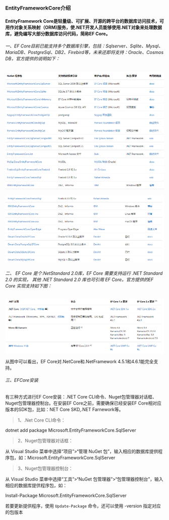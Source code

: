 ###		EntityFrameworkCore介绍

####		EntityFramework Core是轻量级、可扩展、开源的跨平台的数据库访问技术，可用作对象关系映射（ORM)服务，使.NET开发人员能够使用.NET对象来处理数据库，避免编写大部分数据库访问代码，简称EF Core。

######		一、EF Core目前已能支持多个数据库引擎，包括：Sqlserver、Sqlite、Mysql、MariaDB、PostgreSql、DB2、Firebird等，未来还即将支持：Oracle、Cosmos DB，官方提供的说明如下：

![EntityFramework Core支持数据库1](EFCore支持数据库1.png)

![EntityFramework Core支持数据库2](EFCore支持数据库2.png)

######	二、 EF Core  是个.NetStandard 2.0库，EF Core 需要支持运行 .NET Standard 2.0 的实现， 其他 .NET Standard 2.0 库也可引用 EF Core。官方提供的EF Core 实现支持如下图：

![EF Core实现支持](EFCore实现.png)

从图中可以看出，EF Core对.NetCore和.NetFramework 4.5.1和4.6.1能完全支持。

######		三、EFCore安装

有三种方式进行EF Core安装：.NET Core CLI命令、Nuget包管理器对话框、Nuget包管理器控制台。在安装EF Core之前，需要确保已经安装EF Core相对应版本的SDK包，比如：NET Core SKD,.NET Farnework等。

> 1、.Net Core CLI命令：

dotnet add package Microsoft.EntityFrameworkCore.SqlServer

> 2、Nuget包管理器对话框：

从 Visual Studio 菜单中选择“项目”>“管理 NuGet 包”，输入相应的数据库提供程序包，如：Microsoft.EntityFrameworkCore.SqlServer

> 3、Nuget包管理器控制台：

从 Visual Studio 菜单中选择“工具”>“NuGet 包管理器”>“包管理器控制台”，输入相应的数据库提供程序包，如：

Install-Package Microsoft.EntityFrameworkCore.SqlServer

若要更新提供程序，使用 `Update-Package` 命令，还可以使用 -version  指定对应的包版本